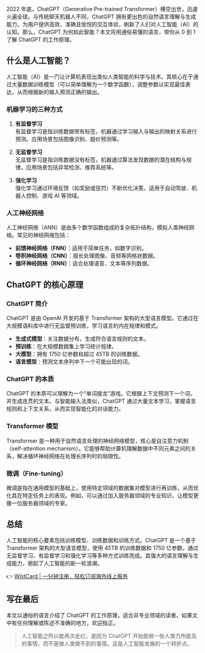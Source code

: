 2022 年底，ChatGPT（Generative Pre-trained Transformer）横空出世，迅速火遍全球。与传统聊天机器人不同，ChatGPT 拥有更出色的自然语言理解与生成能力，为用户提供高效、准确且愉悦的交互体验，刷新了人们对人工智能（AI）的认知。那么，ChatGPT 为何如此智能？本文将用通俗易懂的语言，带你从 0 到 1 了解 ChatGPT 的工作原理。

## 什么是人工智能？

人工智能（AI）是一门让计算机表现出类似人类智能的科学与技术。其核心在于通过大量数据训练模型（可以简单理解为一个数学函数），调整参数以实现最佳表达，从而根据新的输入预测正确的输出。

### 机器学习的三种方式

1. **有监督学习**  
   有监督学习是指训练数据带有标签，机器通过学习输入与输出的映射关系进行预测。应用场景包括图像识别、股价预测等。

2. **无监督学习**  
   无监督学习是指训练数据没有标签，机器通过算法发现数据的潜在结构与规律。应用场景包括异常检测、推荐系统等。

3. **强化学习**  
   强化学习通过环境反馈（如奖励或惩罚）不断优化决策，适用于自动驾驶、机器人控制、游戏 AI 等领域。

### 人工神经网络

人工神经网络（ANN）是由多个数学函数组成的复杂拓扑结构，模拟人类神经网络。常见的神经网络包括：

- **前馈神经网络（FNN）**：适用于简单任务，如数字识别。
- **卷积神经网络（CNN）**：擅长处理图像、音频等网格状数据。
- **循环神经网络（RNN）**：适合处理语音、文本等序列数据。

## ChatGPT 的核心原理

### ChatGPT 简介

ChatGPT 是由 OpenAI 开发的基于 Transformer 架构的大型语言模型。它通过在大规模语料库中进行无监督预训练，学习语言的内在规律和模式。

- **生成式模型**：关注数据分布，生成符合语言规则的文本。
- **预训练**：在大规模数据集上学习统计规律。
- **大模型**：拥有 1750 亿参数和超过 45TB 的训练数据。
- **语言模型**：预测文本序列中下一个可能出现的词。

### ChatGPT 的本质

ChatGPT 的本质可以理解为一个“单词接龙”游戏。它根据上下文预测下一个词，并生成连贯的文本。与智能输入法类似，ChatGPT 通过大量文本学习，掌握语言规则和上下文关系，从而实现智能化的对话能力。

### Transformer 模型

Transformer 是一种用于自然语言处理的神经网络模型，核心是自注意力机制（self-attention mechanism）。它能够帮助计算机理解数据中不同元素之间的关系，解决循环神经网络在处理长序列时的局限性。

### 微调（Fine-tuning）

微调是指在通用模型的基础上，使用特定领域的数据集对模型进行再训练，从而优化其在特定任务上的表现。例如，可以通过加入服务器领域的专业知识，让模型更像一位服务器领域的专家。

## 总结

人工智能的核心要素包括训练模型、训练数据和训练方式。ChatGPT 是一个基于 Transformer 架构的大型语言模型，使用 45TB 的训练数据和 1750 亿参数，通过无监督学习、有监督学习和强化学习等多种方式训练而成。其强大的语言理解与生成能力，掀起了人工智能的新一轮浪潮。

👉 [WildCard | 一分钟注册，轻松订阅海外线上服务](https://bit.ly/bewildcard)

## 写在最后

本文以通俗的语言介绍了 ChatGPT 的工作原理，适合非专业领域的读者。如果文中有任何理解或陈述不准确的地方，欢迎指正。

> 人工智能之所以能再次走红，是因为 ChatGPT 开始能做一些人类力所能及的事情，而不是做人类做不到的事情。这是人工智能发展的一个转折点。